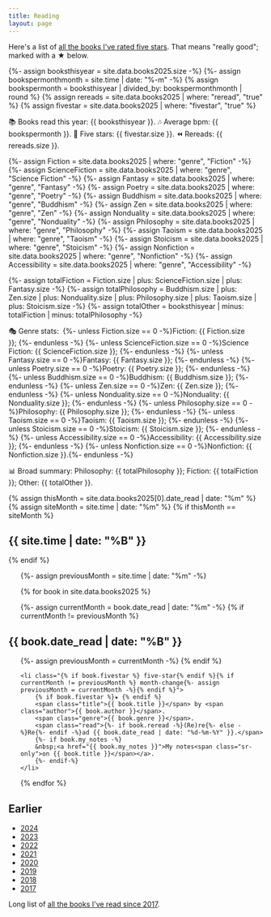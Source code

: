 ```yaml
---
title: Reading
layout: page
---
```


Here's a list of <a href="/reading/five-stars/">all the books I've rated five stars</a>. That means "really good"; marked with a ★ below.

{%- assign booksthisyear = site.data.books2025.size -%}
{%- assign bookspermonthmonth = site.time | date: "%-m" -%}
{% assign bookspermonth = booksthisyear | divided_by: bookspermonthmonth | round %}
{% assign rereads = site.data.books2025 | where: "reread", "true" %}
{% assign fivestar = site.data.books2025 | where: "fivestar", "true" %}

<p>📚 Books read this year: {{ booksthisyear }}. 🎶 Average bpm: {{ bookspermonth }}. 🌟 Five stars: {{ fivestar.size }}. ⏪ Rereads: {{ rereads.size }}.</p>

{%- assign Fiction = site.data.books2025 | where: "genre", "Fiction" -%}
{%- assign ScienceFiction = site.data.books2025 | where: "genre", "Science Fiction" -%}
{%- assign Fantasy = site.data.books2025 | where: "genre", "Fantasy" -%}
{%- assign Poetry = site.data.books2025 | where: "genre", "Poetry" -%}
{%- assign Buddhism = site.data.books2025 | where: "genre", "Buddhism" -%}
{%- assign Zen = site.data.books2025 | where: "genre", "Zen" -%}
{%- assign Nonduality = site.data.books2025 | where: "genre", "Nonduality" -%}
{%- assign Philosophy = site.data.books2025 | where: "genre", "Philosophy" -%}
{%- assign Taoism = site.data.books2025 | where: "genre", "Taoism" -%}
{%- assign Stoicism = site.data.books2025 | where: "genre", "Stoicism" -%}
{%- assign Nonfiction = site.data.books2025 | where: "genre", "Nonfiction" -%}
{%- assign Accessibility = site.data.books2025 | where: "genre", "Accessibility" -%}

{%- assign totalFiction = Fiction.size | plus: ScienceFiction.size | plus: Fantasy.size -%}
{%- assign totalPhilosophy = Buddhism.size | plus: Zen.size | plus: Nonduality.size | plus: Philosophy.size | plus: Taoism.size | plus: Stoicism.size -%}
{%- assign totalOther = booksthisyear | minus: totalFiction | minus: totalPhilosophy -%}

🎭 Genre stats:&nbsp;
{%- unless Fiction.size == 0 -%}Fiction: {{ Fiction.size }};&nbsp;{%- endunless -%}
{%- unless ScienceFiction.size == 0 -%}Science Fiction: {{ ScienceFiction.size }};&nbsp;{%- endunless -%}
{%- unless Fantasy.size == 0 -%}Fantasy: {{ Fantasy.size }};&nbsp;{%- endunless -%}
{%- unless Poetry.size == 0 -%}Poetry: {{ Poetry.size }};&nbsp;{%- endunless -%}
{%- unless Buddhism.size == 0 -%}Buddhism: {{ Buddhism.size }};&nbsp;{%- endunless -%}
{%- unless Zen.size == 0 -%}Zen: {{ Zen.size }};&nbsp;{%- endunless -%}
{%- unless Nonduality.size == 0 -%}Nonduality: {{ Nonduality.size }};&nbsp;{%- endunless -%}
{%- unless Philosophy.size == 0 -%}Philosophy: {{ Philosophy.size }};&nbsp;{%- endunless -%}
{%- unless Taoism.size == 0 -%}Taoism: {{ Taoism.size }};&nbsp;{%- endunless -%}
{%- unless Stoicism.size == 0 -%}Stoicism: {{ Stoicism.size }};&nbsp;{%- endunless -%}
{%- unless Accessibility.size == 0 -%}Accessibility: {{ Accessibility.size }};&nbsp;{%- endunless -%}
{%- unless Nonfiction.size == 0 -%}Nonfiction: {{ Nonfiction.size }}.{%- endunless -%}
<br>

📊 Broad summary: 
Philosophy: {{ totalPhilosophy }};
Fiction: {{ totalFiction }};
Other: {{ totalOther }}.

{% assign thisMonth = site.data.books2025[0].date_read | date: "%m" %}
{% assign siteMonth = site.time | date: "%m" %}
{% if thisMonth == siteMonth %}
<h2>{{ site.time | date: "%B" }}</h2>
{% endif %}

<ol reversed>
{%- assign previousMonth = site.time | date: "%m" -%}

{% for book in site.data.books2025 %}

{%- assign currentMonth = book.date_read | date: "%m" -%}
{% if currentMonth != previousMonth %}
</ol>

<h2>{{ book.date_read | date: "%B" }}</h2>
<ol reversed>
{%- assign previousMonth = currentMonth -%}
{% endif %}

	<li class="{% if book.fivestar %} five-star{% endif %}{% if currentMonth != previousMonth %} month-change{%- assign previousMonth = currentMonth -%}{% endif %}">
		{% if book.fivestar %}★ {% endif %}
		<span class="title">{{ book.title }}</span> by <span class="author">{{ book.author }}</span>.
		<span class="genre">{{ book.genre }}</span>.
		<span class="read">{%- if book.reread -%}(Re)re{%- else -%}Re{%- endif -%}ad {{ book.date_read | date: "%d-%m-%Y" }}.</span>
		{%- if book.my_notes -%}
		&nbsp;<a href="{{ book.my_notes }}">My notes<span class="sr-only">on {{ book.title }}</span></a>.
		{%- endif-%}
	</li>
{% endfor %}
</ol>

<h2>Earlier</h2>

<ul>
	<li><a href="/reading/2024/">2024</a></li>
	<li><a href="/reading/2023/">2023</a></li>
	<li><a href="/reading/2022/">2022</a></li>
	<li><a href="/reading/2021/">2021</a></li>
	<li><a href="/reading/2020/">2020</a></li>
	<li><a href="/reading/2019/">2019</a></li>
	<li><a href="/reading/2018/">2018</a></li>
	<li><a href="/reading/2017/">2017</a></li>
</ul>

<p>Long list of <a href="/reading/all">all the books I've read since 2017</a>.</p>
